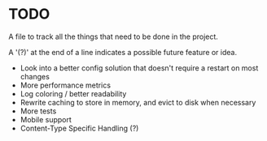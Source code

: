 # TODO

A file to track all the things that need to be done in the project.

A '(?)' at the end of a line indicates a possible future feature or idea.

- Look into a better config solution that doesn't require a restart on most changes
- More performance metrics
- Log coloring / better readability
- Rewrite caching to store in memory, and evict to disk when necessary
- More tests
- Mobile support
- Content-Type Specific Handling (?)
